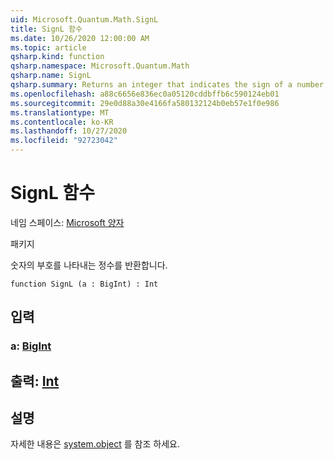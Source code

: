 ```yaml
---
uid: Microsoft.Quantum.Math.SignL
title: SignL 함수
ms.date: 10/26/2020 12:00:00 AM
ms.topic: article
qsharp.kind: function
qsharp.namespace: Microsoft.Quantum.Math
qsharp.name: SignL
qsharp.summary: Returns an integer that indicates the sign of a number.
ms.openlocfilehash: a88c6656e836ec0a05120cddbffb6c590124eb01
ms.sourcegitcommit: 29e0d88a30e4166fa580132124b0eb57e1f0e986
ms.translationtype: MT
ms.contentlocale: ko-KR
ms.lasthandoff: 10/27/2020
ms.locfileid: "92723042"
---
```

# <a name="signl-function"></a>SignL 함수

네임 스페이스: [Microsoft 양자](xref:Microsoft.Quantum.Math)

패키지 [](https://nuget.org/packages/)


숫자의 부호를 나타내는 정수를 반환합니다.

```qsharp
function SignL (a : BigInt) : Int
```


## <a name="input"></a>입력

### <a name="a--bigint"></a>a: [BigInt](xref:microsoft.quantum.lang-ref.bigint)





## <a name="output--int"></a>출력: [Int](xref:microsoft.quantum.lang-ref.int)



## <a name="remarks"></a>설명

자세한 내용은 [system.object](https://docs.microsoft.com/dotnet/api/system.math.sign) 를 참조 하세요.